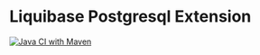 # Liquibase Postgresql Extension

[![Java CI with Maven](https://github.com/liquibase/liquibase-postgresql/actions/workflows/maven.yml/badge.svg)](https://github.com/liquibase/liquibase-postgresql/actions/workflows/maven.yml)
